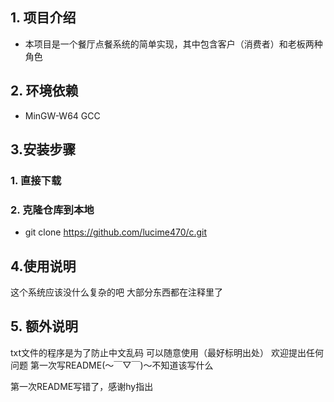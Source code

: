 ## 1. 项目介绍

- 本项目是一个餐厅点餐系统的简单实现，其中包含客户（消费者）和老板两种角色

## 2. 环境依赖

- MinGW-W64 GCC

## 3.安装步骤
### 1. 直接下载
### 2. 克隆仓库到本地
- git clone https://github.com/lucime470/c.git

## 4.使用说明
这个系统应该没什么复杂的吧
大部分东西都在注释里了

## 5. 额外说明
txt文件的程序是为了防止中文乱码
可以随意使用（最好标明出处）
欢迎提出任何问题
第一次写README(～￣▽￣)～不知道该写什么

第一次README写错了，感谢hy指出

